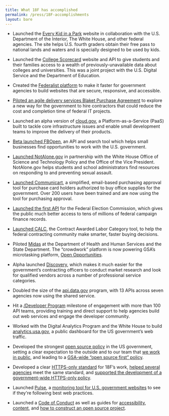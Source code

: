 ```yaml
---
title: What 18F has accomplished
permalink: /press/18F-accomplishments
layout: bare
---
```


* Launched the [Every Kid in a Park](https://everykidinapark.gov/) website in collaboration with the U.S. Department of the Interior, The White House, and other federal agencies. The site helps U.S. fourth graders obtain their free pass to national lands and waters and is specially designed to be used by kids.

* Launched the [College Scorecard](https://collegescorecard.ed.gov/) website and API to give students and their families access to a wealth of previously-unavailable data about colleges and universities. This was a joint project with the U.S. Digital Service and the Department of Education.

* Created the [Federalist platform](https://18f.gsa.gov/2015/09/15/federalist-platform-launch/) to make it faster for government agencies to build websites that are secure, responsive, and accessible.

* [Piloted an agile delivery services Blaket Purchase Agreement](https://18f.gsa.gov/2015/01/08/creating-a-federal-marketplace-for-agile-delivery-services/) to explore a new way for the government to hire contractors that could reduce the cost and completion time of federal IT projects.  

* Launched an alpha version of [cloud.gov](https://18f.gsa.gov/2015/10/09/cloud-gov-launch/), a Platform-as-a-Service (PaaS) built to tackle core infrastructure issues and enable small development teams to improve the delivery of their products. 

* [Beta launched FBOpen](https://18f.gsa.gov/2014/03/31/announcing-fbopen-government-opportunities-made-easier/), an API and search tool which helps small businesses find opportunities to work with the U.S. government.

* [Launched NotAlone.gov](https://18f.gsa.gov/2014/05/09/a-few-notes-on-notalone-gov/) in partnership with the White House Office of Science and Technology Policy and the Office of the Vice President. NotAlone.gov helps students and school administrators find resources on responding to and preventing sexual assault.

* [Launched Communicart](https://speakerdeck.com/18f/cap-communicart-18f-demo-day-9-may-2014), a simplified, email-based purchasing approval tool for purchase card holders authorized to buy office supplies for the government. Over 200 users have been trained and are now using the tool for purchasing approval.

* [Launched the first API](https://api.open.fec.gov/developers) for the Federal Election Commission, which gives the public much better access to tens of millions of federal campaign finance records.

* [Launched CALC](http://calc.gsa.gov), the Contract Awarded Labor Category tool, to help the federal contracting community make smarter, faster buying decisions.

* Piloted [Midas](https://18f.gsa.gov/2014/07/16/midas-a-marketplace-for-innovation-in-government/) at the Department of Health and Human Services and the State Department. The “crowdwork” platform is now powering GSA’s microtasking platform, [Open Opportunities](https://midas.18f.us/).

* Alpha launched [Discovery](https://discovery.gsa.gov/), which makes it much easier for the government’s contracting officers to conduct market research and look for qualified vendors across a number of professional service categories.

* Doubled the size of the [api.data.gov](https://api.data.gov/) program, with 13 APIs across seven agencies now using the shared service.

* Hit a [/Developer Program](https://18f.github.io/API-All-the-X/) milestone of engagement with more than 100 API teams, providing training and direct support to help agencies build out web services and engage the developer community.

* Worked with the Digital Analytics Program and the White House to build [analytics.usa.gov](https://analytics.usa.gov/), a public dashboard for the US government’s web traffic.

* Developed the strongest [open source policy](https://github.com/18F/open-source-policy) in the US government, setting a clear expectation to the outside and to our team that [we work in public](https://18f.gsa.gov/2014/07/31/working-in-public-from-day-1/), and leading to a [GSA-wide “open source first” policy](http://gsablogs.gsa.gov/innovation/2014/08/01/our-guiding-principles/).

* Developed a clear [HTTPS-only standard](https://18f.gsa.gov/2014/11/13/why-we-use-https-in-every-gov-website-we-make/) for 18F’s work, [helped several agencies](https://18f.gsa.gov/2015/02/09/the-first-gov-domains-hardcoded-into-your-browser-as-all-https/) meet the same standard, and [supported the development of a government-wide HTTPS-only policy](https://18f.gsa.gov/2015/03/17/for-public-comment-the-https-only-standard/).

* Launched [Pulse](https://pulse.cio.gov/), a [monitoring tool for U.S. government websites](https://18f.gsa.gov/2015/06/02/taking-the-pulse-of-the-federal-governments-web-presence/) to see if they're following best web practices.

* Launched a [Code of Conduct](https://github.com/18F/code-of-conduct) as well as guides for [accessibility](https://pages.18f.gov/accessibility/), [content](https://pages.18f.gov/content-guide/), and [how to construct an open source project](https://pages.18f.gov/open-source-guide/).
